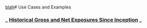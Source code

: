 [
blah](uses/historical_gross.md)# Use Cases and Examples

### _ [Historical Gross and Net Exposures Since Inception](uses/historical_gross.md) _
